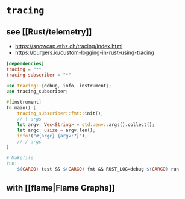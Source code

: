 # `tracing`
## see [[Rust/telemetry]]

- https://snowcap.ethz.ch/tracing/index.html
- https://burgers.io/custom-logging-in-rust-using-tracing

```toml
[dependencies]
tracing = "*"
tracing-subscriber = "*"
```

```rust
use tracing::{debug, info, instrument};
use tracing_subscriber;

#[instrument]
fn main() {
    tracing_subscriber::fmt::init();
    // \ args
    let argv: Vec<String> = std::env::args().collect();
    let argc: usize = argv.len();
    info!("#{argc} {argv:?}");
    // / args
}
```

```Makefile
# Makefile
run:
    $(CARGO) test && $(CARGO) fmt && RUST_LOG=debug $(CARGO) run
```

## with [[flame|Flame Graphs]]
